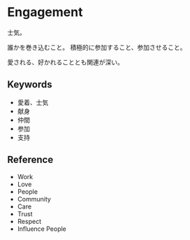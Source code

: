 # Engagement

士気。

誰かを巻き込むこと。
積極的に参加すること、参加させること。

愛される、好かれることとも関連が深い。

## Keywords

- 愛着、士気
- 献身
- 仲間
- 参加
- 支持

## Reference

- Work
- Love
- People
- Community
- Care
- Trust
- Respect
- Influence People
